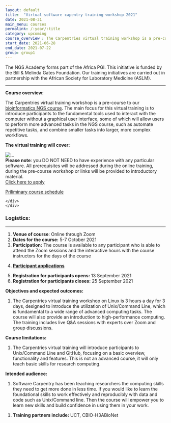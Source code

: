 ```yaml
---
layout: default
title:  "Virtual software capentry training workshop 2021"
date: 2021-08-31
main_menu: courses
permalink: /:year/:title
category: upcoming
course_overview : The Carpentries virtual training workshop is a pre-course to our bioinformatics NGS course. The main focus for this virtual training is to introduce some powerful tools that will allow users to perform complex and powerful tasks, often with just a few keystrokes or lines of code. This will all help users automate repetitive tasks, and easily combine smaller tasks into larger, more powerful workflows.
start_date: 2021-06-28
end_date: 2021-07-22
group: group1
---
```

  
<!-- ### SARS-CoV-2 NGS bioinformatics course 2021 -->
The NGS Academy forms part of the Africa PGI. This initiative is funded by the Bill & Melinda Gates Foundation. Our training initiatives are carried out in partnership with the African Society for Laboratory Medicine (ASLM).
<hr>

<!-- <b>Course outline:</b> [ SARS-CoV-2 NGS Bioinformatics Course 2021]({{ site.url }}/docs/course_outline.pdf) -->

<p align="left"><b >Course overview:</b></p>

 <p align="left"> The Carpentries virtual training workshop is a pre-course to our <a href="{{ site.baseurl }}2021/SARS-CoV-2-NGS-Bioinformatics-Course-2021" target="_blank"> bioinformatics NGS course</a>. The main focus for this virtual training is to introduce participants to the fundamental tools used to interact with the computer without a graphical user interface, some of which will allow users to perform more advanced tasks in the NGS course, such as automate repetitive tasks, and combine smaller tasks into larger, more complex workflows.  
 <p>



<p align="left"><b class="text-left">The virtual training will cover:</b></p>

<div class="row">
    <div class="col-sm-6">
     <div><img alt="..." src="{{ site.baseurl }}img/soft_carpt.png" />
    <!-- <p class="small"> Source: CBIO UCT</p> -->
  </div>
    </div>
    <div class="col-sm-6">
    <div>
    <b>Please note</b>: you DO NOT NEED to have experience with any particular software. All prerequisites will be addressed during the online training, during the pre-course workshop or links will be provided to introductory material. <br>
<a class="btn btn-secondary btn-lg" href="https://redcap.h3abionet.org/redcap/surveys/?s=C787XMMYNA" role="button" target="_blank">Click here to apply</a>

<p><a href="https://verena90.github.io/2021-10-05-online-NGS_Academy/" target="_blank">Priliminary course schedule</a></p>


    </div>
    </div>
  </div>


<h3>Logistics: </h3>
<hr>

<ol class="list-unstyled">

 <li><b>Venue of course</b>: Online through Zoom </li>


<li><b>Dates for the course:</b> 5-7 October 2021</li>

<!-- 
<li><b>Course organisers:</b> Tony Li, Kirsty Lee Garson, Perceval Maturure and Prof Nicola Mulder</li> -->


<li><b>Participation:</b> The course is available to any participant who is able to attend the Zoom sessions and the interactive hours with the course instructors for the days of the course</li>


<!-- <li><b>Course sponsors</b>: TBA</li> -->

<u><li><b>Participant applications</b></li></u>

<li><b>Registration for participants opens:</b> 13 September 2021</li>

<li><b>Registration for participants closes:</b> 25 September 2021</li>

<!-- <li><b>Notification date for successful Applicants:</b> </li> -->
</ol>

<b>Objectives and expected outcomes:</b> 

<ol>
<li>The Carpentries virtual training workshop on Linux is 3 hours a day for 3 days, designed to introduce the utilization of Unix/Command Line, which is fundamental to a wide range of advanced computing tasks. The course will also provide an introduction to high-performance computing. The training includes live Q&A sessions with experts over Zoom and group discussions.</li>

</ol>

<b>Course limitations:</b> 

<ol>
<li>The Carpentries virtual training will introduce participants to Unix/Command Line and GitHub, focusing on a basic overview, functionality and features. This is not an advanced course, it will only teach basic skills for research computing.</li>

</ol>

<b>Intended audience:</b> 

<ol>
<li>
Software Carpentry has been teaching researchers the computing skills they need to get more done in less time. If you would like to learn the foundational skills to work effectively and reproducibly with data and code such as Unix/Command line. Then the course will empower you to learn new skills and build confidence in using them in your work.</li>

</ol>
<ol>
<li><b>Training partners include:</b> UCT, CBIO-H3ABioNet</li>



<!-- <li><b>Notification date for successful Applicants:</b> </li> -->
</ol>


